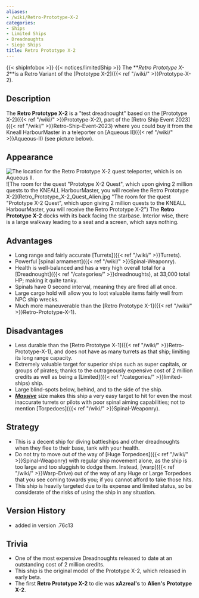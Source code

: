 ```yaml
---
aliases:
- /wiki/Retro-Prototype-X-2
categories:
- Ships
- Limited Ships
- Dreadnoughts
- Siege Ships
title: Retro Prototype X-2
---
```


{{< shipInfobox >}} {{< notices/limitedShip >}} The **_Retro Prototype X-2_**is a Retro Variant of the [Prototype X-2]({{< ref "/wiki/" >}}Prototype-X-2).

## Description

The **Retro Prototype X-2** is a "test dreadnought" based on the [Prototype X-2]({{< ref "/wiki/" >}}Prototype-X-2), part of the [Retro Ship Event 2023]({{< ref "/wiki/" >}}Retro-Ship-Event-2023) where you could buy it from the Kneall HarbourMaster in a teleporter on [Aqueous II]({{< ref "/wiki/" >}}Aqueous-II) (see picture below).

## Appearance

![The location for the Retro Prototype X-2 quest teleporter, which is on
Aqueous
II.](Retro_Prototype_X-2_Location.jpg "The location for the Retro Prototype X-2 quest teleporter, which is on Aqueous II.") ![The room for the quest "Prototype X-2 Quest", which upon giving 2
million quests to the KNEALL HarbourMaster, you will receive the Retro
Prototype
X-2](Retro_Prototype_X-2_Quest_Alien.jpg "The room for the quest "Prototype X-2 Quest", which upon giving 2 million quests to the KNEALL HarbourMaster, you will receive the Retro Prototype X-2") The **Retro Prototype X-2** docks with its back facing the starbase. Interior wise, there is a large walkway leading to a seat and a screen, which says nothing.

## Advantages

- Long range and fairly accurate [Turrets]({{< ref "/wiki/" >}}Turrets).
- Powerful [spinal armament]({{< ref "/wiki/" >}}Spinal-Weaponry).
- Health is well-balanced and has a very high overall total for a [Dreadnought]({{< ref "/categories/" >}}dreadnoughts), at 33,000 total HP; making it quite tanky.
- Spinals have 0 second interval, meaning they are fired all at once.
- Large cargo hold will allow you to loot valuable items fairly well from NPC ship wrecks.
- Much more maneuverable than the [Retro Prototype X-1]({{< ref "/wiki/" >}}Retro-Prototype-X-1).

## Disadvantages

- Less durable than the [Retro Prototype X-1]({{< ref "/wiki/" >}}Retro-Prototype-X-1), and does not have as many turrets as that ship; limiting its long range capacity.
- Extremely valuable target for superior ships such as super capitals, or groups of pirates; thanks to the outrageously expensive cost of 2 million credits as well as being a [Limited]({{< ref "/categories/" >}}limited-ships) ship.
- Large blind-spots below, behind, and to the side of the ship.
- **_<u>Massive</u>_** size makes this ship a very easy target to hit for even the most inaccurate turrets or pilots with poor spinal aiming capabilities; not to mention [Torpedoes]({{< ref "/wiki/" >}}Spinal-Weaponry).

## Strategy

- This is a decent ship for diving battleships and other dreadnoughts when they flee to their base, tank with your health.
- Do not try to move out of the way of [Huge Torpedoes]({{< ref "/wiki/" >}}Spinal-Weaponry) with regular ship movement alone, as the ship is too large and too sluggish to dodge them. Instead, [warp]({{< ref "/wiki/" >}}Warp-Drive) out of the way of any Huge or Large Torpedoes that you see coming towards you; if you cannot afford to take those hits.
- This ship is heavily targeted due to its expense and limited status, so be considerate of the risks of using the ship in any situation.

## Version History 

- added in version .76c13

## Trivia

- One of the most expensive Dreadnoughts released to date at an outstanding cost of 2 million credits.
- This ship is the original model of the Prototype X-2, which released in early beta.
- The first **Retro Prototype X-2** to die was **xAzreal's** to **Alien's** **Prototype X-2**.
